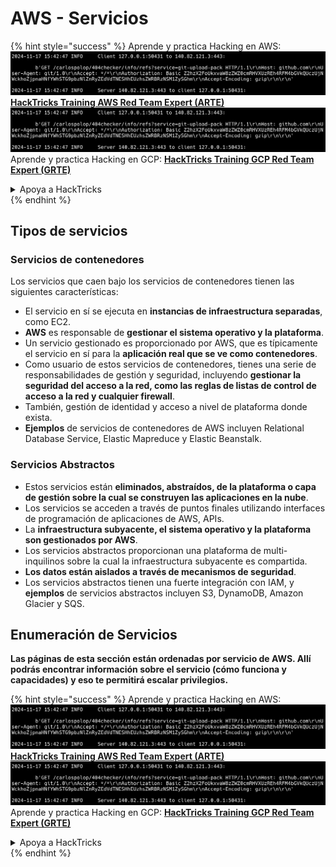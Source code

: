 # AWS - Servicios

{% hint style="success" %}
Aprende y practica Hacking en AWS:<img src="../../../.gitbook/assets/image (1).png" alt="" data-size="line">[**HackTricks Training AWS Red Team Expert (ARTE)**](https://training.hacktricks.xyz/courses/arte)<img src="../../../.gitbook/assets/image (1).png" alt="" data-size="line">\
Aprende y practica Hacking en GCP: <img src="../../../.gitbook/assets/image (2).png" alt="" data-size="line">[**HackTricks Training GCP Red Team Expert (GRTE)**<img src="../../../.gitbook/assets/image (2).png" alt="" data-size="line">](https://training.hacktricks.xyz/courses/grte)

<details>

<summary>Apoya a HackTricks</summary>

* Revisa los [**planes de suscripción**](https://github.com/sponsors/carlospolop)!
* **Únete al** 💬 [**grupo de Discord**](https://discord.gg/hRep4RUj7f) o al [**grupo de telegram**](https://t.me/peass) o **síguenos** en **Twitter** 🐦 [**@hacktricks\_live**](https://twitter.com/hacktricks\_live)**.**
* **Comparte trucos de hacking enviando PRs a los** [**HackTricks**](https://github.com/carlospolop/hacktricks) y [**HackTricks Cloud**](https://github.com/carlospolop/hacktricks-cloud) repos de github.

</details>
{% endhint %}

## Tipos de servicios

### Servicios de contenedores

Los servicios que caen bajo los servicios de contenedores tienen las siguientes características:

* El servicio en sí se ejecuta en **instancias de infraestructura separadas**, como EC2.
* **AWS** es responsable de **gestionar el sistema operativo y la plataforma**.
* Un servicio gestionado es proporcionado por AWS, que es típicamente el servicio en sí para la **aplicación real que se ve como contenedores**.
* Como usuario de estos servicios de contenedores, tienes una serie de responsabilidades de gestión y seguridad, incluyendo **gestionar la seguridad del acceso a la red, como las reglas de listas de control de acceso a la red y cualquier firewall**.
* También, gestión de identidad y acceso a nivel de plataforma donde exista.
* **Ejemplos** de servicios de contenedores de AWS incluyen Relational Database Service, Elastic Mapreduce y Elastic Beanstalk.

### Servicios Abstractos

* Estos servicios están **eliminados, abstraídos, de la plataforma o capa de gestión sobre la cual se construyen las aplicaciones en la nube**.
* Los servicios se acceden a través de puntos finales utilizando interfaces de programación de aplicaciones de AWS, APIs.
* La **infraestructura subyacente, el sistema operativo y la plataforma son gestionados por AWS**.
* Los servicios abstractos proporcionan una plataforma de multi-inquilinos sobre la cual la infraestructura subyacente es compartida.
* **Los datos están aislados a través de mecanismos de seguridad**.
* Los servicios abstractos tienen una fuerte integración con IAM, y **ejemplos** de servicios abstractos incluyen S3, DynamoDB, Amazon Glacier y SQS.

## Enumeración de Servicios

**Las páginas de esta sección están ordenadas por servicio de AWS. Allí podrás encontrar información sobre el servicio (cómo funciona y capacidades) y eso te permitirá escalar privilegios.**

{% hint style="success" %}
Aprende y practica Hacking en AWS:<img src="../../../.gitbook/assets/image (1).png" alt="" data-size="line">[**HackTricks Training AWS Red Team Expert (ARTE)**](https://training.hacktricks.xyz/courses/arte)<img src="../../../.gitbook/assets/image (1).png" alt="" data-size="line">\
Aprende y practica Hacking en GCP: <img src="../../../.gitbook/assets/image (2).png" alt="" data-size="line">[**HackTricks Training GCP Red Team Expert (GRTE)**<img src="../../../.gitbook/assets/image (2).png" alt="" data-size="line">](https://training.hacktricks.xyz/courses/grte)

<details>

<summary>Apoya a HackTricks</summary>

* Revisa los [**planes de suscripción**](https://github.com/sponsors/carlospolop)!
* **Únete al** 💬 [**grupo de Discord**](https://discord.gg/hRep4RUj7f) o al [**grupo de telegram**](https://t.me/peass) o **síguenos** en **Twitter** 🐦 [**@hacktricks\_live**](https://twitter.com/hacktricks\_live)**.**
* **Comparte trucos de hacking enviando PRs a los** [**HackTricks**](https://github.com/carlospolop/hacktricks) y [**HackTricks Cloud**](https://github.com/carlospolop/hacktricks-cloud) repos de github.

</details>
{% endhint %}
